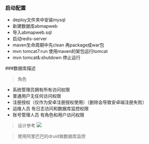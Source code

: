 ### 启动配置
- deploy文件夹中安装mysql
- 新建数据库abmapweb
- 导入abmapweb.sql
- 启动redis-server
- maven生命周期中先clean 再package成war包
- mvn tomcat7:run 使用maven的架包运行tomcat
- mvn tomcat&:shutdown 停止运行

###数据库描述
> 角色
- 系统管理员拥有所有访问权限
- 普通用户无任何访问权限
- 注册授权（仅作为安卓注册授权使用）（删除会导致安卓端注册失败）
- 运维人员 有日志访问和数据库监控权限
- 账号管理人员  有角色和用户访问权限

> 设计参考
![](https://upload-images.jianshu.io/upload_images/5336514-9afdb6918b86d639.png?imageMogr2/auto-orient/strip%7CimageView2/2/w/1240)

> 使用阿里巴巴的druid做数据库监控